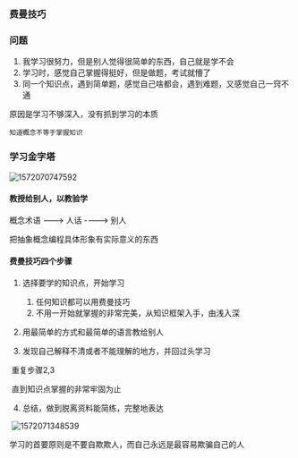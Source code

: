 ### 费曼技巧



### 问题

1. 我学习很努力，但是别人觉得很简单的东西，自己就是学不会
2. 学习时，感觉自己掌握得挺好，但是做题，考试就懵了
3. 同一个知识点，遇到简单题，感觉自己啥都会，遇到难题，又感觉自己一窍不通

原因是学习不够深入，没有抓到学习的本质

`知道概念不等于掌握知识`

### 学习金字塔

![1572070747592](C:\Users\刘如刚\AppData\Roaming\Typora\typora-user-images\1572070747592.png)



#### 教授给别人，以教验学

概念术语 ---> 人话 ----> 别人

把抽象概念编程具体形象有实际意义的东西



#### 费曼技巧四个步骤

1. 选择要学的知识点，开始学习
   1. 任何知识都可以用费曼技巧
   2. 不用一开始就掌握的非常完美，从知识框架入手，由浅入深
2. 用最简单的方式和最简单的语言教给别人

3. 发现自己解释不清或者不能理解的地方，并回过头学习       

​     重复步骤2,3

​     直到知识点掌握的非常牢固为止  

4. 总结，做到脱离资料能简练，完整地表达

​     ![1572071348539](C:\Users\刘如刚\AppData\Roaming\Typora\typora-user-images\1572071348539.png)

学习的首要原则是不要自欺欺人，而自己永远是最容易欺骗自己的人


